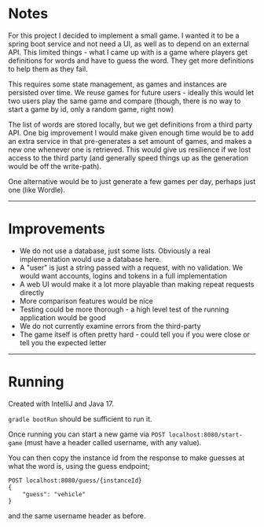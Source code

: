 # Notes

For this project I decided to implement a small game.
I wanted it to be a spring boot service and not need a UI, as well as to depend on an external API.
This limited things - what I came up with is a game where players get definitions for words and have to guess the word.
They get more definitions to help them as they fail.

This requires some state management, as games and instances are persisted over time.
We reuse games for future users - ideally this would let two users play the same game and compare 
(though, there is no way to start a game by id, only a random game, right now)

The list of words are stored locally, but we get definitions from a third party API.
One big improvement I would make given enough time would be to add an extra service in that pre-generates a set
amount of games, and makes a new one whenever one is retrieved. This would give us resilience if we lost
access to the third party (and generally speed things up as the generation would be off the write-path).

One alternative would be to just generate a few games per day, perhaps just one (like Wordle).

---

# Improvements

- We do not use a database, just some lists. Obviously a real implementation would use a database here.
- A "user" is just a string passed with a request, with no validation. We would want accounts, logins and tokens in a full implementation
- A web UI would make it a lot more playable than making repeat requests directly
- More comparison features would be nice
- Testing could be more thorough - a high level test of the running application would be good
- We do not currently examine errors from the third-party
- The game itself is often pretty hard - could tell you if you were close or tell you the expected letter

---

# Running

Created with IntelliJ and Java 17.

`gradle bootRun` should be sufficient to run it.

Once running you can start a new game via `POST localhost:8080/start-game` (must have a header called username, with any value).

You can then copy the instance id from the response to make guesses at what the word is, using the guess endpoint;
```
POST localhost:8080/guess/{instanceId}
{
	"guess": "vehicle"
}
```
and the same username header as before.
